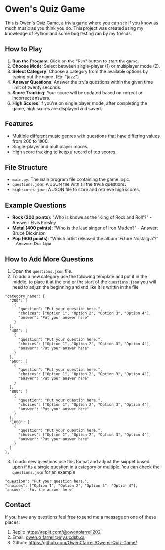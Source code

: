 # Owen's Quiz Game

This is Owen's Quiz Game, a trivia game where you can see if you know as much music as you think you do. This project was created using my knowledge of Python and some bug testing ran by my friends.

## How to Play

1. **Run the Program**: Click on the "Run" button to start the game.
2. **Choose Mode**: Select between single-player (1) or multiplayer mode (2).
3. **Select Category**: Choose a category from the available options by typing out the name. (Ex: "jazz")
4. **Answer Questions**: Answer the trivia questions within the given time limit of twenty seconds.
5. **Score Tracking**: Your score will be updated based on correct or incorrect answers.
6. **High Scores**: If you're on single player mode, after completing the game, high scores are displayed and saved.

## Features

- Multiple different music genres with questions that have differing values from 200 to 1000.
- Single-player and multiplayer modes.
- High score tracking to keep a record of top scores.

## File Structure

- `main.py`: The main program file containing the game logic.
- `questions.json`: A JSON file with all the trivia questions.
- `highscores.json`: A JSON file to store and retrieve high scores.

## Example Questions

- **Rock (200 points)**: "Who is known as the 'King of Rock and Roll'?" - Answer: Elvis Presley
- **Metal (400 points)**: "Who is the lead singer of Iron Maiden?" - Answer: Bruce Dickinson
- **Pop (600 points)**: "Which artist released the album 'Future Nostalgia'?" - Answer: Dua Lipa

## How to Add More Questions

1. Open the `questions.json` file.
2. To add a new category use the following template and put it in the middle, to place it at the end or the start of the `questions.json` you will need to adjust the beginning and end like it is writtin in the file
```
"category_name": {
  "200": [
    {
      "question": "Put your question here.",
      "choices": ["Option 1", "Option 2", "Option 3", "Option 4"],
      "answer": "Put your answer here"
    }
  ],
  "400": [
    {
      "question": "Put your question here.",
      "choices": ["Option 1", "Option 2", "Option 3", "Option 4"],
      "answer": "Put your answer here"
    }
  ],
  "600": [
    {
      "question": "Put your question here.",
      "choices": ["Option 1", "Option 2", "Option 3", "Option 4"],
      "answer": "Put your answer here"
    }
  ],
  "800": [
    {
      "question": "Put your question here.",
      "choices": ["Option 1", "Option 2", "Option 3", "Option 4"],
      "answer": "Put your answer here"
    }
  ],
  "1000": [
    {
      "question": "Put your question here.",
      "choices": ["Option 1", "Option 2", "Option 3", "Option 4"],
      "answer": "Put your answer here"
    }
  ]
},
```
3. To add new questions use this format and adjust the snippet based upon if its a single question in a category or multiple. You can check the `questions.json` for an example
```
"question": "Put your question here.",
"choices": ["Option 1", "Option 2", "Option 3", "Option 4"],
"answer": "Put the answer here"
```

## Contact

If you have any questions feel free to send me a message on one of these places:
1. Replit: https://replit.com/@owenofarrell202
2. Email: owen.o_farrell@my.ucdsb.ca
3. Github: https://github.com/OwenOfarrell/Owens-Quiz-Game/
